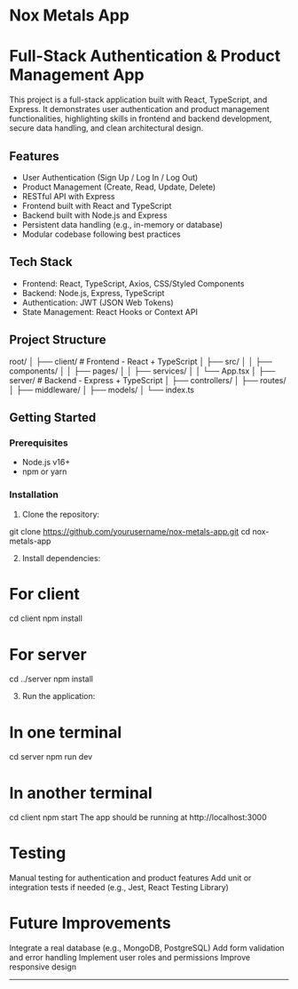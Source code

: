 # Nox Metals App
# Full-Stack Authentication & Product Management App

This project is a full-stack application built with React, TypeScript, and Express. It demonstrates user authentication and product management functionalities, highlighting skills in frontend and backend development, secure data handling, and clean architectural design.

## Features

- User Authentication (Sign Up / Log In / Log Out)
- Product Management (Create, Read, Update, Delete)
- RESTful API with Express
- Frontend built with React and TypeScript
- Backend built with Node.js and Express
- Persistent data handling (e.g., in-memory or database)
- Modular codebase following best practices

## Tech Stack

- Frontend: React, TypeScript, Axios, CSS/Styled Components
- Backend: Node.js, Express, TypeScript
- Authentication: JWT (JSON Web Tokens)
- State Management: React Hooks or Context API

## Project Structure
root/
│
├── client/ # Frontend - React + TypeScript
│ ├── src/
│ │ ├── components/
│ │ ├── pages/
│ │ ├── services/
│ │ └── App.tsx
│
├── server/ # Backend - Express + TypeScript
│ ├── controllers/
│ ├── routes/
│ ├── middleware/
│ ├── models/
│ └── index.ts

## Getting Started

### Prerequisites

- Node.js v16+
- npm or yarn

### Installation

1. Clone the repository:

git clone https://github.com/yourusername/nox-metals-app.git
cd nox-metals-app

2. Install dependencies:
# For client
cd client
npm install

# For server
cd ../server
npm install

3. Run the application:
# In one terminal
cd server
npm run dev

# In another terminal
cd client
npm start
The app should be running at http://localhost:3000

# Testing

Manual testing for authentication and product features
Add unit or integration tests if needed (e.g., Jest, React Testing Library)

# Future Improvements


Integrate a real database (e.g., MongoDB, PostgreSQL)
Add form validation and error handling
Implement user roles and permissions
Improve responsive design


---
